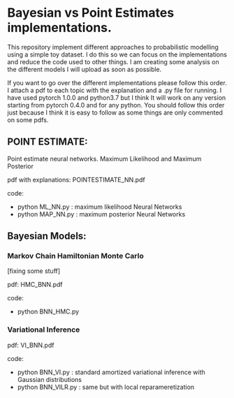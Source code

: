 # Bayesian vs Point Estimates implementations.

This repository implement different approaches to probabilistic modelling using a simple toy dataset. I do this so we can focus on the implementations and reduce the code used to other things. I am creating some analysis on the different models I will upload as soon as possible.

If you want to go over the different implementations please follow this order. I attach a pdf to each topic with the explanation and a .py file for running. I have used pytorch 1.0.0 and python3.7 but I think It will work on any version starting from pytorch 0.4.0 and for any python. You should follow this order just because I think it is easy to follow as some things are only commented on some pdfs.


## POINT ESTIMATE:

Point estimate neural networks.  Maximum Likelihood and Maximum Posterior

pdf with explanations: POINTESTIMATE\_NN.pdf

code: 
*  python ML\_NN.py  : maximum likelihood Neural Networks
*  python MAP\_NN.py : maximum posterior Neural Networks

## Bayesian Models:

### Markov Chain Hamiltonian Monte Carlo

[fixing some stuff]

pdf: HMC\_BNN.pdf

code: 

* python BNN\_HMC.py

### Variational Inference

pdf: VI_BNN.pdf

code: 

* python BNN\_VI.py : standard amortized variational inference with Gaussian distributions
* python BNN\_VILR.py : same but with local reparameretization

